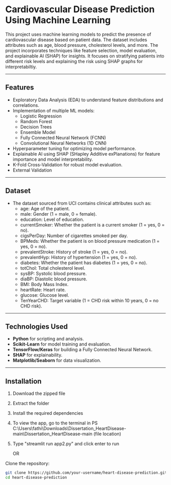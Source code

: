 # Cardiovascular Disease Prediction Using Machine Learning

This project uses machine learning models to predict the presence of cardiovascular disease based on patient data. The dataset includes attributes such as age, blood pressure, cholesterol levels, and more. The project incorporates techniques like feature selection, model evaluation, and explainable AI (SHAP) for insights. It focuses on stratifying patients into different risk levels and explaining the risk using SHAP graphs for interpretabiltiy.

---

##  Features
- Exploratory Data Analysis (EDA) to understand feature distributions and correlations.
- Implementation of multiple ML models:
  - Logistic Regression
  - Random Forest
  - Decision Trees
  - Ensemble Model
  - Fully Connected Neural Network (FCNN)
  - Convolutional Neural Networks (1D CNN) 
- Hyperparameter tuning for optimizing model performance.
- Explainable AI using SHAP (SHapley Additive exPlanations) for feature importance and model interpretability.
- K-Fold Cross-Validation for robust model evaluation.
- External Validation

---

## Dataset
- The dataset sourced from UCI contains clinical attributes such as:
   - age: Age of the patient.
   - male: Gender (1 = male, 0 = female).
   - education: Level of education.
   - currentSmoker: Whether the patient is a current smoker (1 = yes, 0 = no).
   - cigsPerDay: Number of cigarettes smoked per day.
   - BPMeds: Whether the patient is on blood pressure medication (1 = yes, 0 = no).
   - prevalentStroke: History of stroke (1 = yes, 0 = no).
   - prevalentHyp: History of hypertension (1 = yes, 0 = no).
   - diabetes: Whether the patient has diabetes (1 = yes, 0 = no).
   - totChol: Total cholesterol level.
   - sysBP: Systolic blood pressure.
   - diaBP: Diastolic blood pressure.
   - BMI: Body Mass Index.
   - heartRate: Heart rate.
   - glucose: Glucose level.
   - TenYearCHD: Target variable (1 = CHD risk within 10 years, 0 = no CHD risk).

---

## Technologies Used
- **Python** for scripting and analysis.
- **Scikit-Learn** for model training and evaluation.
- **TensorFlow/Keras** for building a Fully Connected Neural Network.
- **SHAP** for explainability.
- **Matplotlib/Seaborn** for data visualization.

---

##  Installation
1. Download the zipped file
2. Extract the folder
3. Install the required dependencies
4. To view the app, go to the terminal in PS C:\Users\fathi\Downloads\Dissertation_HeartDisease-main\Dissertation_HeartDisease-main (file location)
5. Type  "streamlit run app2.py" and click enter to run

   OR 

 Clone the repository:
   ```bash
   git clone https://github.com/your-username/heart-disease-prediction.git
   cd heart-disease-prediction



   
